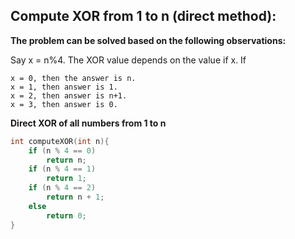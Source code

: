 ## Compute XOR from 1 to n (direct method):

**The  problem can be solved based on the following observations:**

Say x = n%4. The XOR value depends on the value if x. If
```
x = 0, then the answer is n.
x = 1, then answer is 1.
x = 2, then answer is n+1.
x = 3, then answer is 0.
```
**Direct XOR of all numbers from 1 to n**
```c++
int computeXOR(int n){
    if (n % 4 == 0)
        return n;
    if (n % 4 == 1)
        return 1;
    if (n % 4 == 2)
        return n + 1;
    else
        return 0;
}
```